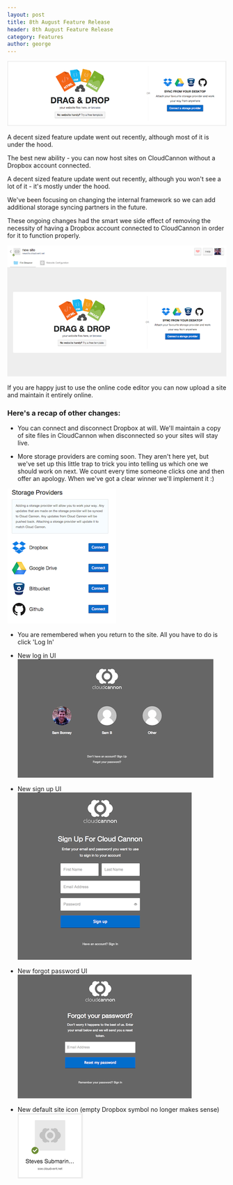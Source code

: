 ```yaml
---
layout: post
title: 8th August Feature Release
header: 8th August Feature Release
category: Features
author: george
---
```

![New empty site state in CloudCannon](/img/blog/2014-08-08-feature-release/new-site-empty-state-header.png "New empty site state in CloudCannon")

A decent sized feature update went out recently, although most of it is under the hood.

The best new ability - you can now host sites on CloudCannon without a Dropbox account connected.

<!-- excerpt stop -->

A decent sized feature update went out recently, although you won't see a lot of it - it's mostly under the hood.

We've been focusing on changing the internal framework so we can add additional storage syncing partners in the future.

These ongoing changes had the smart wee side effect of removing the necessity of having a Dropbox account connected to CloudCannon in order for it to function properly.

![New site empty state](/img/blog/2014-08-08-feature-release/new-site-empty-state.png)

If you are happy just to use the online code editor you can now upload a site and maintain it entirely online.

### Here's a recap of other changes:

- You can connect and disconnect Dropbox at will. We'll maintain a copy of site files in CloudCannon when disconnected so your sites will stay live.

- More storage providers are coming soon. They aren't here yet, but we've set up this little trap to trick you into telling us which one we should work on next. We count every time someone clicks one and then offer an apology. When we've got a clear winner we'll implement it :)

![Storage provider trap](/img/blog/2014-08-08-feature-release/select-a-storage-provider.png)

- You are remembered when you return to the site. All you have to do is click 'Log In'

- New log in UI
![New log in UI](/img/blog/2014-08-08-feature-release/new-sign-in.png)

- New sign up UI
![New sign up UI](/img/blog/2014-08-08-feature-release/new-sign-up.png)

- New forgot password UI
![New default site icon](/img/blog/2014-08-08-feature-release/new-reset-password.png)

- New default site icon (empty Dropbox symbol no longer makes sense)
![New default site icon](/img/blog/2014-08-08-feature-release/new-default-site-icon.png)